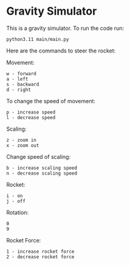 # Gravity Simulator

This is a gravity simulator. To run the code run:

```
python3.11 main/main.py
```

Here are the commands to steer the rocket:

Movement:

```
w - forward
a - left
s - backward
d - right
```

To change the speed of movement:

```
p - increase speed
l - decrease speed
```

Scaling:

```
z - zoom in
x - zoom out
```

Change speed of scaling:

```
b - increase scaling speed
n - decrease scaling speed
```

Rocket:

```
i - on
j - off
```

Rotation:

```
0
9
```

Rocket Force:

```
1 - increase rocket force
2 - decrease rocket force
```

